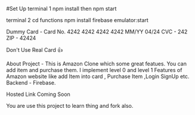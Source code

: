 #Set Up
terminal 1 npm install
then npm start

terminal 2 cd functions
npm install
firebase emulator:start


Dummy Card -  Card No. 4242 4242 4242 4242 MM/YY 04/24 CVC - 242 ZIP - 42424

Don't Use Real Card 👍

About Project  - This is Amazon Clone which some great featues. You can add item and purchase them. I implement level 0 and level 1 Features of Amazon website like add Item into card , Purchase Item ,Login SignUp etc. Backend - Firebase.

Hosted Link Coming Soon

You are use this project to learn thing and fork also.



